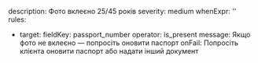 description: Фото вклеєно 25/45 років
severity: medium
whenExpr: ''
rules:
- target:
    fieldKey: passport_number
  operator: is_present
  message: Якщо фото не вклеєно — попросіть оновити паспорт
onFail: Попросіть клієнта оновити паспорт або надати інший документ


